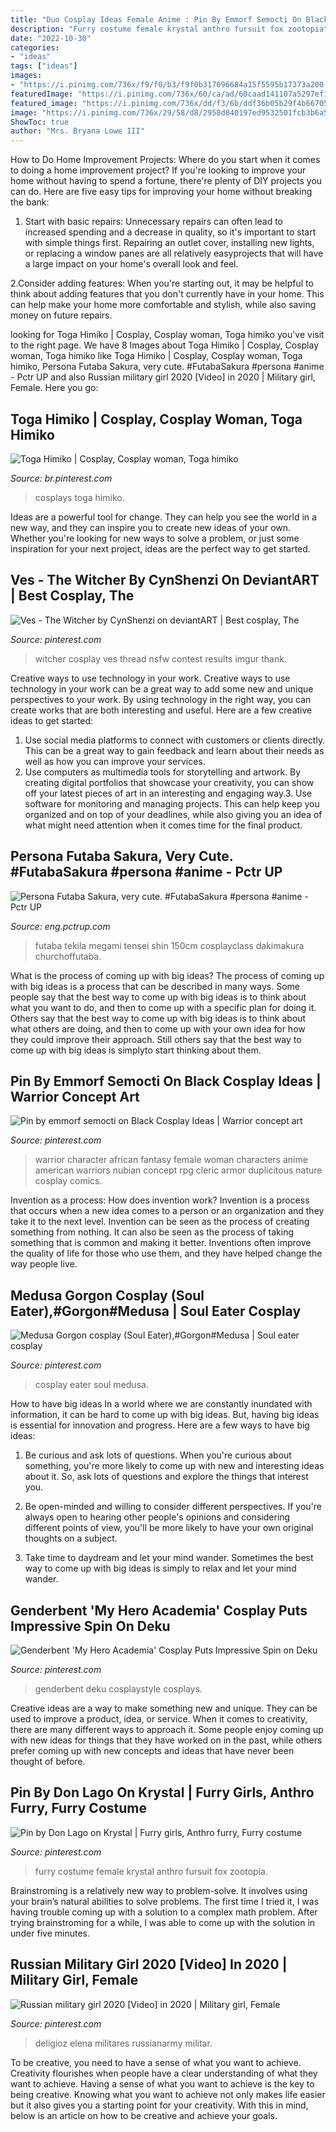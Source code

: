 ```yaml
---
title: "Duo Cosplay Ideas Female Anime : Pin By Emmorf Semocti On Black Cosplay Ideas"
description: "Furry costume female krystal anthro fursuit fox zootopia"
date: "2022-10-30"
categories:
- "ideas"
tags: ["ideas"]
images:
- "https://i.pinimg.com/736x/f9/f0/b3/f9f0b317096684a15f5595b17373a200.jpg"
featuredImage: "https://i.pinimg.com/736x/60/ca/ad/60caad141107a5297ef12db06ea15995.jpg"
featured_image: "https://i.pinimg.com/736x/dd/f3/6b/ddf36b05b29f4b66705946bfb67fea28.jpg"
image: "https://i.pinimg.com/736x/29/58/d8/2958d840197ed9532501fcb3b6a5548c--cosplay-video-amazing-cosplay.jpg"
ShowToc: true
author: "Mrs. Bryana Lowe III"
---
```



How to Do Home Improvement Projects: Where do you start when it comes to doing a home improvement project?
If you're looking to improve your home without having to spend a fortune, there're plenty of DIY projects you can do. Here are five easy tips for improving your home without breaking the bank:
1. Start with basic repairs: Unnecessary repairs can often lead to increased spending and a decrease in quality, so it's important to start with simple things first. Repairing an outlet cover, installing new lights, or replacing a window panes are all relatively easyprojects that will have a large impact on your home's overall look and feel.

2.Consider adding features: When you're starting out, it may be helpful to think about adding features that you don't currently have in your home. This can help make your home more comfortable and stylish, while also saving money on future repairs.

	

		
looking for Toga Himiko | Cosplay, Cosplay woman, Toga himiko you've visit to the right page. We have 8 Images about Toga Himiko | Cosplay, Cosplay woman, Toga himiko like Toga Himiko | Cosplay, Cosplay woman, Toga himiko, Persona Futaba Sakura, very cute. #FutabaSakura #persona #anime - Pctr UP and also Russian military girl 2020 [Video] in 2020 | Military girl, Female. Here you go:
		
    
## Toga Himiko | Cosplay, Cosplay Woman, Toga Himiko

<img loading=lazy src="https://i.pinimg.com/736x/7b/28/cd/7b28cdfdf6d97f4442abf73326e9ba1c.jpg" onerror="this.onerror=null;this.src='https://tse2.mm.bing.net/th?id=OIP.ONlu9M5SPh9U9PN5XqcblgHaLH&amp;pid=15.1';" alt="Toga Himiko | Cosplay, Cosplay woman, Toga himiko">

_Source: br.pinterest.com_

>cosplays toga himiko. 

	

Ideas are a powerful tool for change. They can help you see the world in a new way, and they can inspire you to create new ideas of your own. Whether you're looking for new ways to solve a problem, or just some inspiration for your next project, ideas are the perfect way to get started.

    
## Ves - The Witcher By CynShenzi On DeviantART | Best Cosplay, The

<img loading=lazy src="https://i.pinimg.com/736x/29/58/d8/2958d840197ed9532501fcb3b6a5548c--cosplay-video-amazing-cosplay.jpg" onerror="this.onerror=null;this.src='https://tse1.mm.bing.net/th?id=OIP.MxDoJ_A-YFSoV9BTByHfYADMEx&amp;pid=15.1';" alt="Ves - The Witcher by CynShenzi on deviantART | Best cosplay, The">

_Source: pinterest.com_

>witcher cosplay ves thread nsfw contest results imgur thank. 

	

Creative ways to use technology in your work.
Creative ways to use technology in your work can be a great way to add some new and unique perspectives to your work. By using technology in the right way, you can create works that are both interesting and useful. Here are a few creative ideas to get started: 
1. Use social media platforms to connect with customers or clients directly. This can be a great way to gain feedback and learn about their needs as well as how you can improve your services.
2. Use computers as multimedia tools for storytelling and artwork. By creating digital portfolios that showcase your creativity, you can show off your latest pieces of art in an interesting and engaging way.3. Use software for monitoring and managing projects. This can help keep you organized and on top of your deadlines, while also giving you an idea of what might need attention when it comes time for the final product.
    
## Persona Futaba Sakura, Very Cute. #FutabaSakura #persona #anime - Pctr UP

<img loading=lazy src="https://eng.pctrup.com/wp-content/uploads/2019/04/89197d216feaed8ef3283e7351ed4e40.jpg" onerror="this.onerror=null;this.src='https://tse3.mm.bing.net/th?id=OIP.Ns2ketYoPybUCTULCEoPMQHaKe&amp;pid=15.1';" alt="Persona Futaba Sakura, very cute. #FutabaSakura #persona #anime - Pctr UP">

_Source: eng.pctrup.com_

>futaba tekila megami tensei shin 150cm cosplayclass dakimakura churchoffutaba. 

	

What is the process of coming up with big ideas?
The process of coming up with big ideas is a process that can be described in many ways. Some people say that the best way to come up with big ideas is to think about what you want to do, and then to come up with a specific plan for doing it. Others say that the best way to come up with big ideas is to think about what others are doing, and then to come up with your own idea for how they could improve their approach. Still others say that the best way to come up with big ideas is simplyto start thinking about them.

    
## Pin By Emmorf Semocti On Black Cosplay Ideas | Warrior Concept Art

<img loading=lazy src="https://i.pinimg.com/736x/dd/f3/6b/ddf36b05b29f4b66705946bfb67fea28.jpg" onerror="this.onerror=null;this.src='https://tse4.mm.bing.net/th?id=OIP.HeawWe-hoEsoVs9bF-ZamAHaN4&amp;pid=15.1';" alt="Pin by emmorf semocti on Black Cosplay Ideas | Warrior concept art">

_Source: pinterest.com_

>warrior character african fantasy female woman characters anime american warriors nubian concept rpg cleric armor duplicitous nature cosplay comics. 

	

Invention as a process: How does invention work?
Invention is a process that occurs when a new idea comes to a person or an organization and they take it to the next level. Invention can be seen as the process of creating something from nothing. It can also be seen as the process of taking something that is common and making it better. Inventions often improve the quality of life for those who use them, and they have helped change the way people live.

    
## Medusa Gorgon Cosplay (Soul Eater),#Gorgon#Medusa | Soul Eater Cosplay

<img loading=lazy src="https://i.pinimg.com/736x/a6/f3/19/a6f3199ea4d67071f792401ededc31c2.jpg" onerror="this.onerror=null;this.src='https://tse4.mm.bing.net/th?id=OIP.uZq1szOJiQlhgqh8_vilZwHaLJ&amp;pid=15.1';" alt="Medusa Gorgon cosplay (Soul Eater),#Gorgon#Medusa | Soul eater cosplay">

_Source: pinterest.com_

>cosplay eater soul medusa. 

	

How to have big ideas
In a world where we are constantly inundated with information, it can be hard to come up with big ideas. But, having big ideas is essential for innovation and progress. Here are a few ways to have big ideas:
1) Be curious and ask lots of questions. When you're curious about something, you're more likely to come up with new and interesting ideas about it. So, ask lots of questions and explore the things that interest you.

2) Be open-minded and willing to consider different perspectives. If you're always open to hearing other people's opinions and considering different points of view, you'll be more likely to have your own original thoughts on a subject.

3) Take time to daydream and let your mind wander. Sometimes the best way to come up with big ideas is simply to relax and let your mind wander.

    
## Genderbent &#039;My Hero Academia&#039; Cosplay Puts Impressive Spin On Deku

<img loading=lazy src="https://i.pinimg.com/736x/60/ca/ad/60caad141107a5297ef12db06ea15995.jpg" onerror="this.onerror=null;this.src='https://tse4.mm.bing.net/th?id=OIP.8r-0aF1dRdYQii_bzmv57wHaKW&amp;pid=15.1';" alt="Genderbent &#039;My Hero Academia&#039; Cosplay Puts Impressive Spin on Deku">

_Source: pinterest.com_

>genderbent deku cosplaystyle cosplays. 

	

Creative ideas are a way to make something new and unique. They can be used to improve a product, idea, or service. When it comes to creativity, there are many different ways to approach it. Some people enjoy coming up with new ideas for things that they have worked on in the past, while others prefer coming up with new concepts and ideas that have never been thought of before.

    
## Pin By Don Lago On Krystal | Furry Girls, Anthro Furry, Furry Costume

<img loading=lazy src="https://i.pinimg.com/736x/f9/f0/b3/f9f0b317096684a15f5595b17373a200.jpg" onerror="this.onerror=null;this.src='https://tse3.mm.bing.net/th?id=OIP.0r9MT5eeGmq6jBgJpcTssAHaLJ&amp;pid=15.1';" alt="Pin by Don Lago on Krystal | Furry girls, Anthro furry, Furry costume">

_Source: pinterest.com_

>furry costume female krystal anthro fursuit fox zootopia. 

	

Brainstroming is a relatively new way to problem-solve. It involves using your brain’s natural abilities to solve problems. The first time I tried it, I was having trouble coming up with a solution to a complex math problem. After trying brainstroming for a while, I was able to come up with the solution in under five minutes.

    
## Russian Military Girl 2020 [Video] In 2020 | Military Girl, Female

<img loading=lazy src="https://i.pinimg.com/736x/9d/de/80/9dde80a56207b0fce0adbcbd488a2219.jpg" onerror="this.onerror=null;this.src='https://tse2.mm.bing.net/th?id=OIP.xAso8TZJYH69alfSy_bXzQHaNK&amp;pid=15.1';" alt="Russian military girl 2020 [Video] in 2020 | Military girl, Female">

_Source: pinterest.com_

>deligioz elena militares russianarmy militar. 

	

To be creative, you need to have a sense of what you want to achieve.
Creativity flourishes when people have a clear understanding of what they want to achieve. Having a sense of what you want to achieve is the key to being creative. Knowing what you want to achieve not only makes life easier but it also gives you a starting point for your creativity. With this in mind, below is an article on how to be creative and achieve your goals.

